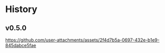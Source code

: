 # History
## v0.5.0
https://github.com/user-attachments/assets/2f4d7b5a-0697-432e-b1e9-845dabce5fae
